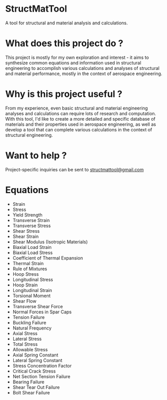 # StructMatTool
A tool for structural and material analysis and calculations. 

# What does this project do ?
This project is mostly for my own exploration and interest - it aims to synthesize common equations and information used in structural engineering to accomplish various calculations and analyses of structural and material performance, mostly in the context of aerospace engineering.

# Why is this project useful ?
From my experience, even basic structural and material engineering analyses and calculations can require lots of research and computation. With this tool, I'd like to create a more detailed and specific database of materials and their properties used in aerospace engineering, as well as develop a tool that can complete various calculations in the context of structural engineering.

# Want to help ?
Project-specific inquiries can be sent to structmattool@gmail.com

# Equations
- Strain
- Stress
- Yield Strength
- Transverse Strain
- Transverse Stress
- Shear Stress
- Shear Strain
- Shear Modulus (Isotropic Materials)
- Biaxial Load Strain
- Biaxial Load Stress
- Coefficient of Thermal Expansion
- Thermal Strain
- Rule of Mixtures
- Hoop Stress
- Longitudinal Stress
- Hoop Strain
- Longitudinal Strain
- Torsional Moment
- Shear Flow
- Transverse Shear Force
- Normal Forces in Spar Caps
- Tension Failure
- Buckling Failure
- Natural Frequency
- Axial Stress
- Lateral Stress
- Total Stress
- Allowable Stress
- Axial Spring Constant
- Lateral Spring Constant
- Stress Concentration Factor
- Critical Crack Stress
- Net Section Tension Failure
- Bearing Failure
- Shear Tear Out Failure
- Bolt Shear Failure
